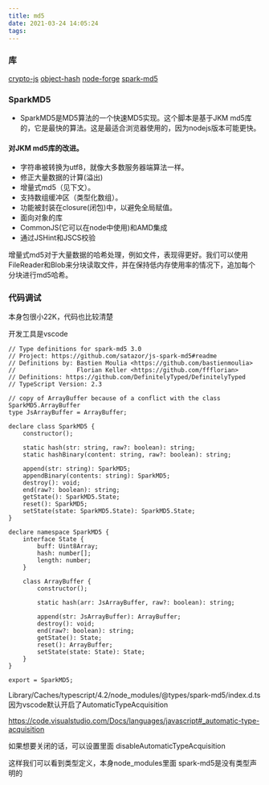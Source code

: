```yaml
---
title: md5
date: 2021-03-24 14:05:24
tags:
---
```


### 库
[crypto-js](https://www.npmjs.com/package/crypto-js)
[object-hash](https://www.npmjs.com/package/object-hash)
[node-forge](https://github.com/digitalbazaar/forge)
[spark-md5](https://www.npmjs.com/package/spark-md5)

### SparkMD5
- SparkMD5是MD5算法的一个快速MD5实现。这个脚本是基于JKM md5库的，它是最快的算法。这是最适合浏览器使用的，因为nodejs版本可能更快。

#### 对JKM md5库的改进。
- 字符串被转换为utf8，就像大多数服务器端算法一样。
- 修正大量数据的计算(溢出)
- 增量式md5（见下文）。
- 支持数组缓冲区（类型化数组）。
- 功能被封装在closure(闭包)中，以避免全局赋值。
- 面向对象的库
- CommonJS(它可以在node中使用)和AMD集成
- 通过JSHint和JSCS校验

增量式md5对于大量数据的哈希处理，例如文件，表现得更好。我们可以使用FileReader和Blob来分块读取文件，并在保持低内存使用率的情况下，追加每个分块进行md5哈希。


### 代码调试
本身包很小22K，代码也比较清楚

开发工具是vscode
```
// Type definitions for spark-md5 3.0
// Project: https://github.com/satazor/js-spark-md5#readme
// Definitions by: Bastien Moulia <https://github.com/bastienmoulia>
//                 Florian Keller <https://github.com/ffflorian>
// Definitions: https://github.com/DefinitelyTyped/DefinitelyTyped
// TypeScript Version: 2.3

// copy of ArrayBuffer because of a conflict with the class SparkMD5.ArrayBuffer
type JsArrayBuffer = ArrayBuffer;

declare class SparkMD5 {
    constructor();

    static hash(str: string, raw?: boolean): string;
    static hashBinary(content: string, raw?: boolean): string;

    append(str: string): SparkMD5;
    appendBinary(contents: string): SparkMD5;
    destroy(): void;
    end(raw?: boolean): string;
    getState(): SparkMD5.State;
    reset(): SparkMD5;
    setState(state: SparkMD5.State): SparkMD5.State;
}

declare namespace SparkMD5 {
    interface State {
        buff: Uint8Array;
        hash: number[];
        length: number;
    }

    class ArrayBuffer {
        constructor();

        static hash(arr: JsArrayBuffer, raw?: boolean): string;

        append(str: JsArrayBuffer): ArrayBuffer;
        destroy(): void;
        end(raw?: boolean): string;
        getState(): State;
        reset(): ArrayBuffer;
        setState(state: State): State;
    }
}

export = SparkMD5;
```
Library/Caches/typescript/4.2/node_modules/@types/spark-md5/index.d.ts
因为vscode默认开启了AutomaticTypeAcquisition

https://code.visualstudio.com/Docs/languages/javascript#_automatic-type-acquisition

如果想要关闭的话，可以设置里面 disableAutomaticTypeAcquisition

这样我们可以看到类型定义，本身node_modules里面 spark-md5是没有类型声明的